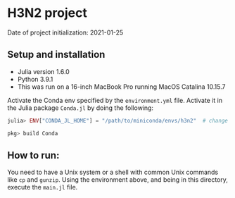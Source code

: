 # H3N2 project

Date of project initialization: 2021-01-25

## Setup and installation
* Julia version 1.6.0
* Python 3.9.1
* This was run on a 16-inch MacBook Pro running MacOS Catalina 10.15.7

Activate the Conda env specified by the `environment.yml` file. Activate it in the Julia package `Conda.jl` by doing the following:
```julia
julia> ENV["CONDA_JL_HOME"] = "/path/to/miniconda/envs/h3n2"  # change this to your path

pkg> build Conda
```

##  How to run:
You need to have a Unix system or a shell with common Unix commands like `cp` and `gunzip`. Using the environment above, and being in this directory, execute the `main.jl` file.
